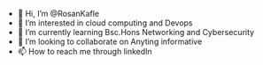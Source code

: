 - 👋 Hi, I’m @RosanKafle
- 👀 I’m interested in cloud computing and Devops
- 🌱 I’m currently learning Bsc.Hons Networking and Cybersecurity
- 💞️ I’m looking to collaborate on Anyting informative
- 📫 How to reach me through linkedIn

<!---
RosanKafle/RosanKafle is a ✨ special ✨ repository because its `README.md` (this file) appears on your GitHub profile.
You can click the Preview link to take a look at your changes.
--->
